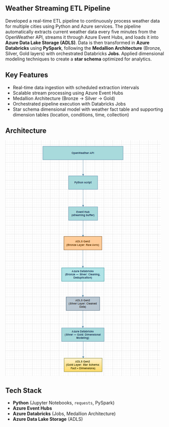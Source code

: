 ## Weather Streaming ETL Pipeline
Developed a real-time ETL pipeline to continuously process weather data for multiple cities using Python and Azure services. The pipeline automatically extracts current weather data every five minutes from the OpenWeather API, streams it through Azure Event Hubs, and loads it into **Azure Data Lake Storage (ADLS)**. Data is then transformed in **Azure Databricks** using **PySpark**, following the **Medallion Architecture** (Bronze, Silver, Gold layers) with orchestrated Databricks **Jobs**. Applied dimensional modeling techniques to create a **star schema** optimized for analytics.

## Key Features
- Real-time data ingestion with scheduled extraction intervals
- Scalable stream processing using Azure Event Hubs
- Medallion Architecture (Bronze → Silver → Gold)
- Orchestrated pipeline execution with Databricks Jobs
- Star schema dimensional model with weather fact table and supporting dimension tables (location, conditions, time, collection)

## Architecture

![Architecture Diagram](screenshots/real-time-weather-streaming-pipeline.png)

## Tech Stack
- **Python** (Jupyter Notebooks, `requests`, PySpark)
- **Azure Event Hubs**
- **Azure Databricks** (Jobs, Medallion Architecture)
- **Azure Data Lake Storage** (ADLS)
